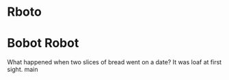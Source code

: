 # Rboto
 Bobot
Robot
=======
What happened when two slices of bread went on a date? It was loaf at first sight.
main
